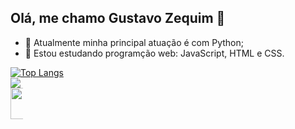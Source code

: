 ## Olá, me chamo Gustavo Zequim 👋
- 🔭 Atualmente minha principal atuação é com Python;
- 🌱 Estou estudando programção web: JavaScript, HTML e CSS.
<div style="width: 200px;">
<a href="https://github.com/SeuPerfilAqui/github-readme-stats">
  <img src="https://github-readme-stats.vercel.app/api/top-langs/?username=gustavozequim&langs_count=8" alt="Top Langs" />
</a>
</div>
<a href="mailto:gustavozequim9@gmail.com">
<img src="https://img.shields.io/badge/Gmail-D14836?style=for-the-badge&logo=gmail&logoColor=white"/>
</a>
<div style="width: 20px;">
<img src="https://cdn.jsdelivr.net/gh/devicons/devicon@latest/icons/python/python-original-wordmark.svg" width='50' height='50'/>
</div>


          





